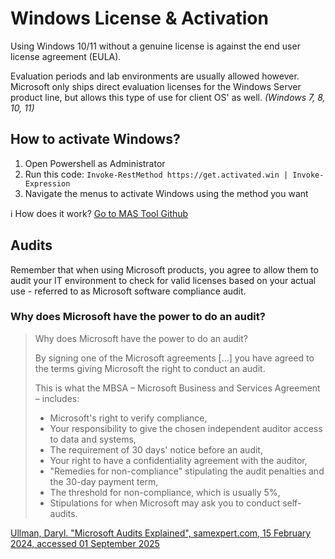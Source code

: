 # Windows License & Activation
Using Windows 10/11 without a genuine license is against the end user license agreement (EULA). 

Evaluation periods and lab environments are usually allowed however. Microsoft only ships direct evaluation licenses for the Windows Server product line, but allows this type of use for client OS' as well. *(Windows 7, 8, 10, 11)*

## How to activate Windows?

 1. Open Powershell as Administrator
 2. Run this code:
  ```Invoke-RestMethod https://get.activated.win | Invoke-Expression ```
 4. Navigate the menus to activate Windows using the method you want

:information_source: How does it work? [Go to MAS Tool Github](https://github.com/massgravel/Microsoft-Activation-Scripts)

## Audits
Remember that when using Microsoft products, you agree to allow them to audit your IT environment to check for valid licenses based on your actual use - referred to as Microsoft software compliance audit.

### Why does Microsoft have the power to do an audit?

> Why does Microsoft have the power to do an audit?
> 
> By signing one of the Microsoft agreements [...] you have agreed to the terms giving Microsoft the right to conduct an audit. 
> 
> This is what the MBSA – Microsoft Business and Services Agreement – includes:
> 
>  - Microsoft's right to verify compliance, 
>  - Your responsibility to give the chosen independent auditor access to data and systems, 
>  - The requirement of 30 days' notice before an audit, 
>  - Your right to have a confidentiality agreement with the auditor, 
>  - "Remedies for non-compliance" stipulating the audit penalties and the 30-day payment term,
>  - The threshold for non-compliance, which is usually 5%, 
>  - Stipulations for when Microsoft may ask you to conduct self-audits.

[Ullman, Daryl. "Microsoft Audits Explained", samexpert.com, 15 February 2024, accessed 01 September 2025](https://samexpert.com/microsoft-audits-explained/)
